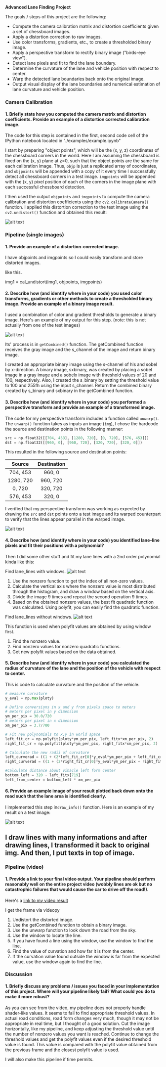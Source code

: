 **Advanced Lane Finding Project**

The goals / steps of this project are the following:

* Compute the camera calibration matrix and distortion coefficients given a set of chessboard images.
* Apply a distortion correction to raw images.
* Use color transforms, gradients, etc., to create a thresholded binary image.
* Apply a perspective transform to rectify binary image ("birds-eye view").
* Detect lane pixels and fit to find the lane boundary.
* Determine the curvature of the lane and vehicle position with respect to center.
* Warp the detected lane boundaries back onto the original image.
* Output visual display of the lane boundaries and numerical estimation of lane curvature and vehicle position.

[//]: # (Image References)

[image1]: ./output_images/undistort_chessboard.png "Undistorted"
[image2]: ./output_images/test_images_output/combined_threshold_straight_lines1.png "Binary Example"
[image3]: ./output_images/test_images_output/warped_straight_lines.png "Warp Example"
[image4]: ./output_images/test_images_output/find_lines_with_window.png "Find lane_line with windows"
[image5]: ./output_images/test_images_output/find_lines_without_window.png "Find lane_line without windows"
[image6]: ./output_images/test_images_output/final_output.png "Output"
[video1]: ./project_video.mp4 "Video"

### Camera Calibration

#### 1. Briefly state how you computed the camera matrix and distortion coefficients. Provide an example of a distortion corrected calibration image.

The code for this step is contained in the first, second code cell of the IPython notebook located in "./examples/example.ipynb"

I start by preparing "object points", which will be the (x, y, z) coordinates of the chessboard corners in the world. Here I am assuming the chessboard is fixed on the (x, y) plane at z=0, such that the object points are the same for each calibration image.  Thus, `objp` is just a replicated array of coordinates, and `objpoints` will be appended with a copy of it every time I successfully detect all chessboard corners in a test image.  `imgpoints` will be appended with the (x, y) pixel position of each of the corners in the image plane with each successful chessboard detection.  

I then used the output `objpoints` and `imgpoints` to compute the camera calibration and distortion coefficients using the `cv2.calibrateCamera()` function.  I applied this distortion correction to the test image using the `cv2.undistort()` function and obtained this result: 

![alt text][image1]

### Pipeline (single images)

#### 1. Provide an example of a distortion-corrected image.

I have objpoints and imgpoints so I could easily transform and store distorted images.

like this.

img1 = cal_undistort(img1, objpoints, imgpoints)



#### 2. Describe how (and identify where in your code) you used color transforms, gradients or other methods to create a thresholded binary image.  Provide an example of a binary image result.

I used a combination of color and gradient thresholds to generate a binary image.
Here's an example of my output for this step.  (note: this is not actually from one of the test images)

![alt text][image2]

Its' process is in `getCombined()` function.
The getCombined function receives the gray image and the s_channel of the image and return binary image.


I created an appropriate binary image using the s-channel of hls and sobel by x-direction.
A binary image, sxbinary, was created by placing a sobel image in a gray image and a sobelx image with threshold values of 20 and 100, respectively.
Also, I created the s_binary by setting the threshold value to 100 and 255fh using the input s_channel.
Return the combined binary created by s_binary and sxbinary in the getCombined function.

#### 3. Describe how (and identify where in your code) you performed a perspective transform and provide an example of a transformed image.

The code for my perspective transform includes a function called `unwarp()`.
The `unwarp()` function takes as inputs an image (`img`),
I chose the hardcode the source and destination points in the following manner:

```python
src = np.float32([[704, 453], [1280, 720], [0, 720], [576, 453]])
dst = np.float32([[960, 0], [960, 720], [320, 720], [320, 0]])
```

This resulted in the following source and destination points:

| Source        | Destination   | 
|:-------------:|:-------------:| 
| 704, 453      | 960, 0        | 
| 1280, 720     | 960, 720      |
| 0, 720        | 320, 720      |
| 576, 453      | 320, 0        |

I verified that my perspective transform was working as expected by drawing the `src` and `dst` points onto a test image and its warped counterpart to verify that the lines appear parallel in the warped image.

![alt text][image3]

#### 4. Describe how (and identify where in your code) you identified lane-line pixels and fit their positions with a polynomial?

Then I did some other stuff and fit my lane lines with a 2nd order polynomial kinda like this:

Find lane_lines with windows.
![alt text][image4]

1. Use the nonzero function to get the index of all non-zero values.
2. Calculate the vertical axis where the nonzero value is most distributed through the histogram, and draw a window based on the vertical axis.
3. Divide the image 9 times and repeat the second operation 9 times.
4. Based on the obtained nonzero values, the best fit quadratic function was calculated. Using polyfit, you can easily find the quadratic function.

Find lane_lines without windows.
![alt text][image4]

This function is used when polyfit values are obtained by using window first.
1. Find the nonzero value.
2. Find nonzero values for nonzero quadratic functions.
3. Get new polyfit values based on the data obtained.

#### 5. Describe how (and identify where in your code) you calculated the radius of curvature of the lane and the position of the vehicle with respect to center.

This is code to calculate curvature and the position of the vehicle.
```python
# measure curvature
y_eval = np.max(ploty)

# Define conversions in x and y from pixels space to meters
# meters per pixel in y dimension
ym_per_pix = 30.0/720
# meters per pixel in x dimension 
xm_per_pix = 3.7/700 

# Fit new polynomials to x,y in world space
left_fit_cr = np.polyfit(ploty*ym_per_pix, left_fitx*xm_per_pix, 2)
right_fit_cr = np.polyfit(ploty*ym_per_pix, right_fitx*xm_per_pix, 2)

# Calculate the new radii of curvature
left_curverad = ((1 + (2*left_fit_cr[0]*y_eval*ym_per_pix + left_fit_cr[1])**2)**1.5) / np.absolute(2*left_fit_cr[0])
right_curverad = ((1 + (2*right_fit_cr[0]*y_eval*ym_per_pix + right_fit_cr[1])**2)**1.5) / np.absolute(2*right_fit_cr[0])

#Calculate distance about vihacle left form center
bottom_left = 320 - left_fitx[719]
left_from_center = bottom_left * xm_per_pix
```

#### 6. Provide an example image of your result plotted back down onto the road such that the lane area is identified clearly.

I implemented this step in`draw_info()` function.  Here is an example of my result on a test image:

![alt text][image6]

I draw lines with many informations and after drawing lines, I transformed it back to original img.
And then, I put texts in top of image.
---

### Pipeline (video)

#### 1. Provide a link to your final video output.  Your pipeline should perform reasonably well on the entire project video (wobbly lines are ok but no catastrophic failures that would cause the car to drive off the road!).

Here's a [link to my video result](./project_video.mp4)

I get the frame via videopy
1. Undistort the distorted image.
2. Use the getCombined function to obtain a binary image.
3. Use the unwarp function to look down the road from the sky.
4. Use the window to locate the line.
5. If you have found a line using the window, use the window to find the line.
6. Find the value of curvation and how far it is from the center.
7. If the curvation value found outside the window is far from the expected value, use the window again to find the line.


### Discussion

#### 1. Briefly discuss any problems / issues you faced in your implementation of this project.  Where will your pipeline likely fail?  What could you do to make it more robust?

As you can see from the video, my pipeline does not properly handle shader-like values. It seems to fail to find appropriate threshold values.
In actual road conditions, road form changes very much, though it may not be appropriate in real time, but I thought of a good solution.
Cut the image horizontally, like my pipeline, and keep adjusting the threshold value until the number of nonzero values you want is reached. Continue to change the threshold values and get the polyfit values even if the desired threshold value is found. This value is compared with the polyfit value obtained from the previous frame and the closest polyfit value is used.

I will also make this pipeline if time permits.

